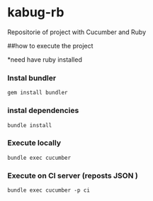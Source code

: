 # kabug-rb
Repositorie of project with Cucumber and Ruby

##how to execute the project

*need have ruby installed

### Instal bundler 
`
gem install bundler 
`

### instal dependencies 
`
bundle install 
`

### Execute locally 
`
bundle exec cucumber 
`

### Execute on CI server (reposts JSON )
`
bundle exec cucumber -p ci 
`

